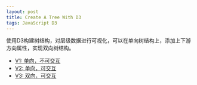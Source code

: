 ```yaml
---
layout: post
title: Create A Tree With D3
tags: JavaScript D3
---
```


使用D3构建树结构，对层级数据进行可视化，可以在单向树结构上，添加上下游方向属性，实现双向树结构。

* [V1: 单向，不可交互](/html/2017-06-20-d3-tree1.html)
* [V2: 单向，可交互](/html/2017-06-20-d3-tree2.html)
* [V3: 双向，可交互](/html/2017-06-20-d3-tree3.html)
